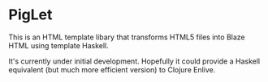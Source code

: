 PigLet
======

This is an HTML template libary that transforms HTML5 files into Blaze
HTML using template Haskell.

It's currently under initial development. Hopefully it could provide a
Haskell equivalent (but much more efficient version) to Clojure Enlive.